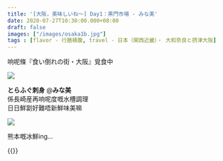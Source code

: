 ```yaml
---
title: '[大阪，美味しいね～] Day1：黒門市場 - みな美'
date: 2020-07-27T10:30:00.000+08:00
draft: false
images: ["/images/osaka1b.jpg"]
tags : [flavor - 行膳積腹, travel - 日本（関西近畿）・ 大和奈良と摂津大阪]
---
```


响呢條『食い倒れの街・大阪』覓食中

![](/images/osaka1b.jpg)

**とらふぐ刺身** @**みな美**  
係長崎産再响呢度嘅水槽調理  
日日鮮劏好難唔新鮮味美嘛  

![](/images/osaka1b1.jpg)

熊本嘅冰鮮ing...

{{<osaka>}}
